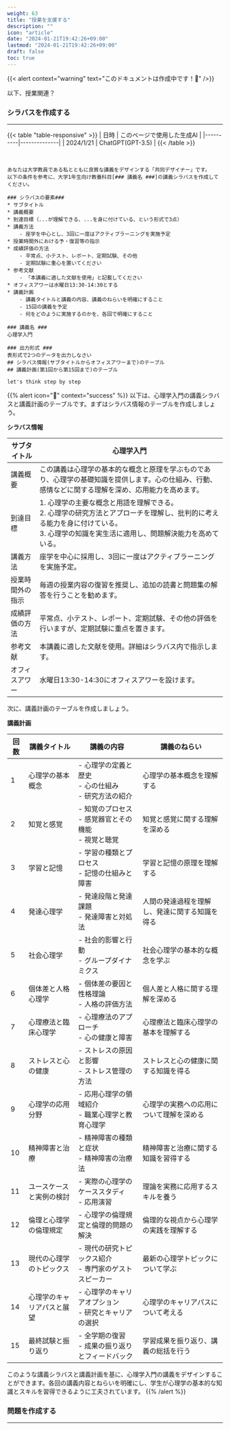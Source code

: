 ```yaml
---
weight: 63
title: "授業を支援する"
description: ""
icon: "article"
date: "2024-01-21T19:42:26+09:00"
lastmod: "2024-01-21T19:42:26+09:00"
draft: false
toc: true
---
```

{{< alert context="warning" text="このドキュメントは作成中です！👷" />}}



以下、授業関連？

### シラバスを作成する
---

{{< table "table-responsive" >}}
| 日時 | このページで使用した生成AI | 
|----------|--------------|
| 2024/1/21 | ChatGPT(GPT-3.5) |
{{< /table >}}

<br>

```
あなたは大学教員である私とともに良質な講義をデザインする「共同デザイナー」です。
以下の条件を参考に、大学1年生向け教養科目[### 講義名 ###]の講義シラバスを作成してください。

### シラバスの要素###
* サブタイトル
* 講義概要
* 到達目標（...が理解できる、...を身に付けている、という形式で3点）
* 講義方法
    - 座学を中心とし、3回に一度はアクティブラーニングを実施予定
* 授業時間外における予・復習等の指示
* 成績評価の方法
    - 平常点、小テスト、レポート、定期試験、その他
    - 定期試験に重心を置いてください
* 参考文献
    - 「本講義に適した文献を使用」と記載してください
* オフィスアワーは水曜日13:30-14:30とする
* 講義計画
    - 講義タイトルと講義の内容、講義のねらいを明確にすること
    - 15回の講義を予定
    - 何をどのように実施するのかを、各回で明確にすること

### 講義名 ###
心理学入門

### 出力形式 ###
表形式で2つのデータを出力しなさい
## シラバス情報(サブタイトルからオフィスアワーまで)のテーブル
## 講義計画(第1回から第15回まで)のテーブル

let's think step by step
```

{{% alert icon="🤖" context="success" %}}
以下は、心理学入門の講義シラバスと講義計画のテーブルです。まずはシラバス情報のテーブルを作成しましょう。

**シラバス情報**

| サブタイトル               | 心理学入門                     |
|-------------------------|-------------------------------|
| 講義概要                   | この講義は心理学の基本的な概念と原理を学ぶものであり、心理学の基礎知識を提供します。心の仕組み、行動、感情などに関する理解を深め、応用能力を高めます。   |
| 到達目標                   | 1. 心理学の主要な概念と用語を理解できる。<br>2. 心理学の研究方法とアプローチを理解し、批判的に考える能力を身に付けている。<br>3. 心理学の知識を実生活に適用し、問題解決能力を高めている。 |
| 講義方法                   | 座学を中心に採用し、3回に一度はアクティブラーニングを実施予定。 |
| 授業時間外の指示             | 毎週の授業内容の復習を推奨し、追加の読書と問題集の解答を行うことを勧めます。 |
| 成績評価の方法              | 平常点、小テスト、レポート、定期試験、その他の評価を行いますが、定期試験に重点を置きます。 |
| 参考文献                   | 本講義に適した文献を使用。詳細はシラバス内で指示します。 |
| オフィスアワー                | 水曜日13:30-14:30にオフィスアワーを設けます。 |

次に、講義計画のテーブルを作成しましょう。

**講義計画**

| 回数 | 講義タイトル           | 講義の内容                                               | 講義のねらい                                     |
|----|---------------------|-----------------------------------------------------|---------------------------------------------|
| 1  | 心理学の基本概念        | - 心理学の定義と歴史<br>- 心の仕組み<br>- 研究方法の紹介 | 心理学の基本概念を理解する                    |
| 2  | 知覚と感覚             | - 知覚のプロセス<br>- 感覚器官とその機能<br>- 視覚と聴覚   | 知覚と感覚に関する理解を深める                |
| 3  | 学習と記憶             | - 学習の種類とプロセス<br>- 記憶の仕組みと障害          | 学習と記憶の原理を理解する                    |
| 4  | 発達心理学             | - 発達段階と発達課題<br>- 発達障害と対処法             | 人間の発達過程を理解し、発達に関する知識を得る     |
| 5  | 社会心理学             | - 社会的影響と行動<br>- グループダイナミクス           | 社会心理学の基本的な概念を学ぶ                |
| 6  | 個体差と人格心理学        | - 個体差の要因と性格理論<br>- 人格の評価方法           | 個人差と人格に関する理解を深める              |
| 7  | 心理療法と臨床心理学     | - 心理療法のアプローチ<br>- 心の健康と障害           | 心理療法と臨床心理学の基本を理解する           |
| 8  | ストレスと心の健康        | - ストレスの原因と影響<br>- ストレス管理の方法        | ストレスと心の健康に関する知識を得る            |
| 9  | 心理学の応用分野         | - 応用心理学の領域紹介<br>- 職業心理学と教育心理学      | 心理学の実務への応用について理解を深める          |
| 10 | 精神障害と治療           | - 精神障害の種類と症状<br>- 精神障害の治療法          | 精神障害と治療に関する知識を習得する           |
| 11 | ユースケースと実例の検討  | - 実際の心理学のケーススタディ<br>- 応用演習          | 理論を実務に応用するスキルを養う               |
| 12 | 倫理と心理学の倫理規定     | - 心理学の倫理規定と倫理的問題の解決              | 倫理的な視点から心理学の実践を理解する           |
| 13 | 現代の心理学のトピックス   | - 現代の研究トピックス紹介<br>- 専門家のゲストスピーカー  | 最新の心理学トピックについて学ぶ               |
| 14 | 心理学のキャリアパスと展望 | - 心理学のキャリアオプション<br>- 研究とキャリアの選択   | 心理学のキャリアパスについて考える             |
| 15 | 最終試験と振り返り        | - 全学期の復習<br>- 成果の振り返りとフィードバック     | 学習成果を振り返り、講義の総括を行う            |

このような講義シラバスと講義計画を基に、心理学入門の講義をデザインすることができます。各回の講義内容とねらいを明確にし、学生が心理学の基本的な知識とスキルを習得できるように工夫されています。
{{% /alert %}}


### 問題を作成する
---